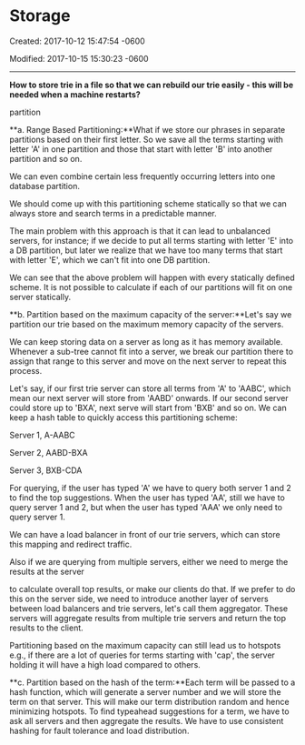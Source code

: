 # Storage 

Created: 2017-10-12 15:47:54 -0600

Modified: 2017-10-15 15:30:23 -0600

---

**How to store trie in a file so that we can rebuild our trie easily - this will be needed when a machine restarts?**





partition





**a. Range Based Partitioning:**What if we store our phrases in separate partitions based on their first letter. So we save all the terms starting with letter 'A' in one partition and those that start with letter 'B' into another partition and so on.



We can even combine certain less frequently occurring letters into one database partition.



We should come up with this partitioning scheme statically so that we can always store and search terms in a predictable manner.



The main problem with this approach is that it can lead to unbalanced servers, for instance; if we decide to put all terms starting with letter 'E' into a DB partition, but later we realize that we have too many terms that start with letter 'E', which we can't fit into one DB partition.



We can see that the above problem will happen with every statically defined scheme. It is not possible to calculate if each of our partitions will fit on one server statically.



**b. Partition based on the maximum capacity of the server:**Let's say we partition our trie based on the maximum memory capacity of the servers.



We can keep storing data on a server as long as it has memory available. Whenever a sub-tree cannot fit into a server, we break our partition there to assign that range to this server and move on the next server to repeat this process.



Let's say, if our first trie server can store all terms from 'A' to 'AABC', which mean our next server will store from 'AABD' onwards. If our second server could store up to 'BXA', next serve will start from 'BXB' and so on. We can keep a hash table to quickly access this partitioning scheme:

Server 1, A-AABC

Server 2, AABD-BXA

Server 3, BXB-CDA





For querying, if the user has typed 'A' we have to query both server 1 and 2 to find the top suggestions. When the user has typed 'AA', still we have to query server 1 and 2, but when the user has typed 'AAA' we only need to query server 1.



We can have a load balancer in front of our trie servers, which can store this mapping and redirect traffic.



Also if we are querying from multiple servers, either we need to merge the results at the server

to calculate overall top results, or make our clients do that. If we prefer to do this on the server side, we need to introduce another layer of servers between load balancers and trie servers, let's call them aggregator. These servers will aggregate results from multiple trie servers and return the top results to the client.



Partitioning based on the maximum capacity can still lead us to hotspots e.g., if there are a lot of queries for terms starting with 'cap', the server holding it will have a high load compared to others.





**c. Partition based on the hash of the term:**Each term will be passed to a hash function, which will generate a server number and we will store the term on that server. This will make our term distribution random and hence minimizing hotspots. To find typeahead suggestions for a term, we have to ask all servers and then aggregate the results. We have to use consistent hashing for fault tolerance and load distribution.




